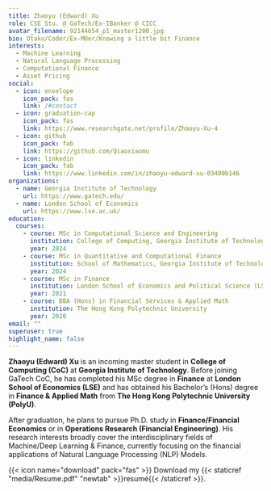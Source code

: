 ```yaml
---
title: Zhaoyu (Edward) Xu
role: CSE Stu. @ GaTech/Ex-IBanker @ CICC
avatar_filename: 92144654_p1_master1200.jpg
bio: Otaku/Coder/Ex-MOer/Knowing a little bit Finance
interests:
  - Machine Learning
  - Natural Language Processing
  - Computational Finance
  - Asset Pricing
social:
  - icon: envelope
    icon_pack: fas
    link: /#contact
  - icon: graduation-cap
    icon_pack: fas
    link: https://www.researchgate.net/profile/Zhaoyu-Xu-4
  - icon: github
    icon_pack: fab
    link: https://github.com/Qiaoxiaomu
  - icon: linkedin
    icon_pack: fab
    link: https://www.linkedin.com/in/zhaoyu-edward-xu-03400b146
organizations:
  - name: Georgia Institute of Technology
    url: https://www.gatech.edu/
  - name: London School of Economics
    url: https://www.lse.ac.uk/
education:
  courses:
    - course: MSc in Computational Science and Engineering
      institution: College of Computing, Georgia Institute of Technology
      year: 2024
    - course: MSc in Quantitative and Computational Finance
      institution: School of Mathematics, Georgia Institute of Technology
      year: 2024
    - course: MSc in Finance
      institution: London School of Economics and Political Science (LSE)
      year: 2021
    - course: BBA (Hons) in Financial Services & Applied Math
      institution: The Hong Kong Polytechnic University
      year: 2020
email: ""
superuser: true
highlight_name: false
---
```

**Zhaoyu (Edward) Xu** is an incoming master student in **College of Computing (CoC)** at **Georgia Institute of Technology**. Before joining GaTech CoC, he has completed his MSc degree in **Finance** at **London School of Economics (LSE)** and has obtained his Bachelor’s (Hons) degree in **Finance & Applied Math** from **The Hong Kong Polytechnic University (PolyU)**.

After graduation, he plans to pursue Ph.D. study in **Finance/Financial Economics** or in **Operations Research (Financial Engineering)**. His research interests broadly cover the interdisciplinary fields of Machine/Deep Learning & Finance, currently focusing on the financial applications of Natural Language Processing (NLP) Models.

{{< icon name="download" pack="fas" >}} Download my {{< staticref "media/Resume.pdf" "newtab" >}}resumé{{< /staticref >}}.